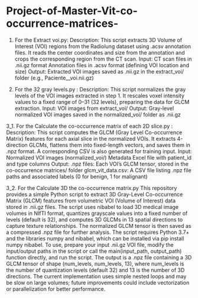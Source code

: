 # Project-of-Master-Vit-co-occurrence-matrices-
1. For the Extract voi.py:
Description:
This script extracts 3D Volume of Interest (VOI) regions from the Radiolung dataset using .acsv annotation files. It reads the center coordinates and size from the annotation and crops the corresponding region from the CT scan.
Input:
CT scan files in .nii.gz format
Annotation files in .acsv format (defining VOI location and size)
Output:
Extracted VOI images saved as .nii.gz in the extract_voi/ folder
(e.g., Paciente_<id>_voi.nii.gz)

2. For the 32 gray levels.py :
Description:
This script normalizes the gray levels of the VOI images extracted in step 1. It rescales voxel intensity values to a fixed range of 0–31 (32 levels), preparing the data for GLCM extraction.
Input:
VOI images from extract_voi/
Output:
Gray-level normalized VOI images saved in the normalized_voi/ folder as .nii.gz

3_1. For the Calculate the co-occurrence matrix of each 2D slice.py :
Description:
This script computes the GLCM (Gray Level Co-occurrence Matrix) features for each axial slice in the normalized VOIs. It extracts 4-direction GLCMs, flattens them into fixed-length vectors, and saves them in .npz format. A corresponding CSV is also generated for training input.
Input:
Normalized VOI images (normalized_voi/)
Metadata Excel file with patient_id and type columns
Output:
.npz files: Each VOI’s GLCM tensor, stored in the co-occurrence matrices/ folder
glcm_vit_data.csv: A CSV file listing .npz file paths and associated labels (0 for benign, 1 for malignant)

3_2. For the Calculate 3D the co-occurrence matrix.py
This repository provides a simple Python script to extract 3D Gray-Level Co-occurrence Matrix (GLCM) features from volumetric VOI (Volume of Interest) data stored in .nii.gz files. The script uses nibabel to load 3D medical image volumes in NIfTI format, quantizes grayscale values into a fixed number of levels (default is 32), and computes 3D GLCMs in 13 spatial directions to capture texture relationships. The normalized GLCM tensor is then saved as a compressed .npz file for further analysis. The script requires Python 3.7+ and the libraries numpy and nibabel, which can be installed via pip install numpy nibabel. To use, prepare your input .nii.gz VOI file, modify the input/output paths in the script or call the main(input_path, output_path) function directly, and run the script. The output is a .npz file containing a 3D GLCM tensor of shape (num_levels, num_levels, 13), where num_levels is the number of quantization levels (default 32) and 13 is the number of 3D directions. The current implementation uses simple nested loops and may be slow on large volumes; future improvements could include vectorization or parallelization for better performance.
